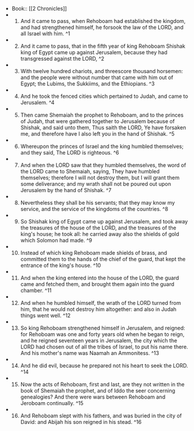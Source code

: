 - Book:: [[2 Chronicles]]
- 1. And it came to pass, when Rehoboam had established the kingdom, and had strengthened himself, he forsook the law of the LORD, and all Israel with him. ^1
- 2. And it came to pass, that in the fifth year of king Rehoboam Shishak king of Egypt came up against Jerusalem, because they had transgressed against the LORD, ^2
- 3. With twelve hundred chariots, and threescore thousand horsemen: and the people were without number that came with him out of Egypt; the Lubims, the Sukkiims, and the Ethiopians. ^3
- 4. And he took the fenced cities which pertained to Judah, and came to Jerusalem. ^4
- 5. Then came Shemaiah the prophet to Rehoboam, and to the princes of Judah, that were gathered together to Jerusalem because of Shishak, and said unto them, Thus saith the LORD, Ye have forsaken me, and therefore have I also left you in the hand of Shishak. ^5
- 6. Whereupon the princes of Israel and the king humbled themselves; and they said, The LORD is righteous. ^6
- 7. And when the LORD saw that they humbled themselves, the word of the LORD came to Shemaiah, saying, They have humbled themselves; therefore I will not destroy them, but I will grant them some deliverance; and my wrath shall not be poured out upon Jerusalem by the hand of Shishak. ^7
- 8. Nevertheless they shall be his servants; that they may know my service, and the service of the kingdoms of the countries. ^8
- 9. So Shishak king of Egypt came up against Jerusalem, and took away the treasures of the house of the LORD, and the treasures of the king's house; he took all: he carried away also the shields of gold which Solomon had made. ^9
- 10. Instead of which king Rehoboam made shields of brass, and committed them to the hands of the chief of the guard, that kept the entrance of the king's house. ^10
- 11. And when the king entered into the house of the LORD, the guard came and fetched them, and brought them again into the guard chamber. ^11
- 12. And when he humbled himself, the wrath of the LORD turned from him, that he would not destroy him altogether: and also in Judah things went well. ^12
- 13. So king Rehoboam strengthened himself in Jerusalem, and reigned: for Rehoboam was one and forty years old when he began to reign, and he reigned seventeen years in Jerusalem, the city which the LORD had chosen out of all the tribes of Israel, to put his name there. And his mother's name was Naamah an Ammonitess. ^13
- 14. And he did evil, because he prepared not his heart to seek the LORD. ^14
- 15. Now the acts of Rehoboam, first and last, are they not written in the book of Shemaiah the prophet, and of Iddo the seer concerning genealogies? And there were wars between Rehoboam and Jeroboam continually. ^15
- 16. And Rehoboam slept with his fathers, and was buried in the city of David: and Abijah his son reigned in his stead. ^16
